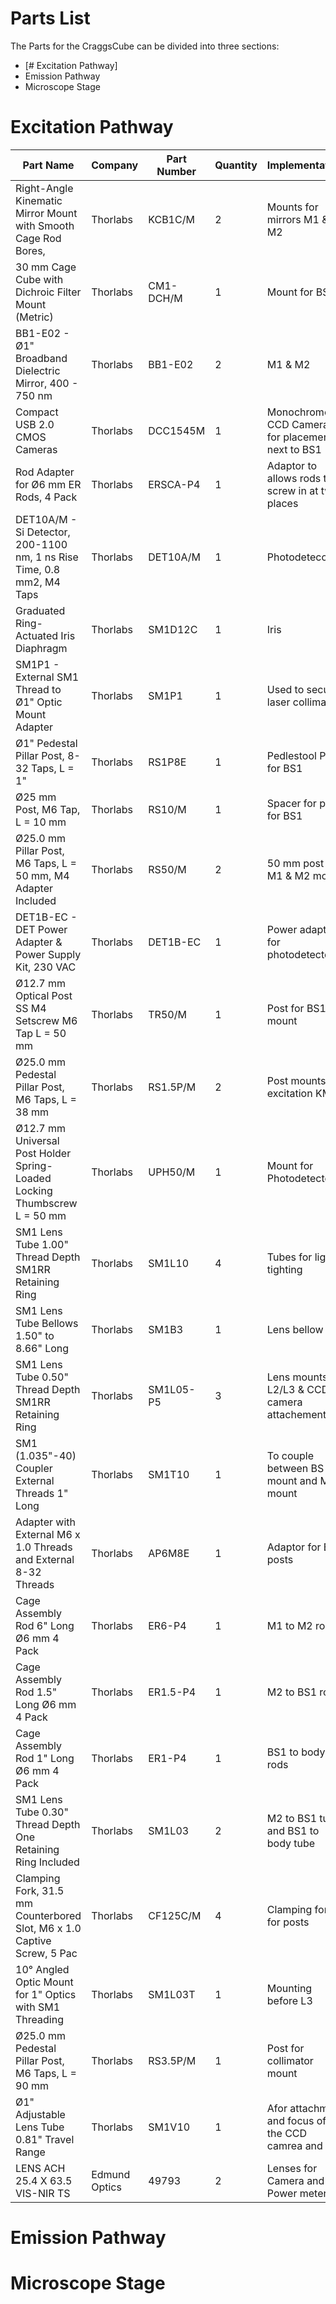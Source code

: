 # Parts List
The Parts for the CraggsCube can be divided into three sections:
* [# Excitation Pathway]
* Emission Pathway
* Microscope Stage

# Excitation Pathway

| Part Name | Company | Part Number | Quantity | Implementation |
|---------------------------------------------------------------------------|---------------|-------------|----------|----------------------------------------------------|
| Right-Angle Kinematic Mirror Mount with Smooth Cage Rod Bores, | Thorlabs | KCB1C/M | 2 | Mounts for mirrors M1 & M2 |
| 30 mm Cage Cube with Dichroic Filter Mount (Metric) | Thorlabs | CM1-DCH/M | 1 | Mount for BS1 |
| BB1-E02 - Ø1" Broadband Dielectric Mirror, 400 - 750 nm | Thorlabs | BB1-E02 | 2 | M1 & M2 |
| Compact USB 2.0 CMOS Cameras | Thorlabs | DCC1545M | 1 | Monochrome CCD Camera for placement next to BS1 |
| Rod Adapter for Ø6 mm ER Rods, 4 Pack | Thorlabs | ERSCA-P4 | 1 | Adaptor to allows rods to screw in at two places |
| DET10A/M - Si Detector, 200-1100 nm, 1 ns Rise Time, 0.8 mm2, M4 Taps | Thorlabs | DET10A/M | 1 | Photodetecor |
| Graduated Ring-Actuated Iris Diaphragm | Thorlabs | SM1D12C | 1 | Iris  |
| SM1P1 - External SM1 Thread to Ø1" Optic Mount Adapter | Thorlabs | SM1P1 | 1 | Used to secure laser collimator |
| Ø1" Pedestal Pillar Post, 8-32 Taps, L = 1" | Thorlabs | RS1P8E | 1 | Pedlestool Post for BS1  |
| Ø25 mm Post, M6 Tap, L = 10 mm | Thorlabs | RS10/M | 1 | Spacer for post for BS1 |
| Ø25.0 mm Pillar Post, M6 Taps, L = 50 mm, M4 Adapter Included | Thorlabs | RS50/M | 2 | 50 mm post for M1 & M2 mount |
| DET1B-EC - DET Power Adapter & Power Supply Kit, 230 VAC | Thorlabs | DET1B-EC | 1 | Power adapted for photodetector |
| Ø12.7 mm Optical Post SS M4 Setscrew M6 Tap L = 50 mm | Thorlabs | TR50/M | 1 | Post for BS1 mount |
| Ø25.0 mm Pedestal Pillar Post, M6 Taps, L = 38 mm | Thorlabs | RS1.5P/M | 2 | Post mounts for excitation KM's |
| Ø12.7 mm Universal Post Holder Spring-Loaded Locking Thumbscrew L = 50 mm | Thorlabs | UPH50/M | 1 | Mount for Photodetector |
| SM1 Lens Tube 1.00" Thread Depth SM1RR Retaining Ring  | Thorlabs | SM1L10 | 4 | Tubes for light tighting |
| SM1 Lens Tube Bellows 1.50" to 8.66" Long | Thorlabs | SM1B3 | 1 | Lens bellow |
| SM1 Lens Tube 0.50" Thread Depth SM1RR Retaining Ring  | Thorlabs | SM1L05-P5 | 3 | Lens mounts for  L2/L3 & CCD camera attachement |
| SM1 (1.035"-40) Coupler External Threads 1" Long | Thorlabs | SM1T10 | 1 | To couple between BS mount and M2 mount |
| Adapter with External M6 x 1.0 Threads and External 8-32 Threads | Thorlabs | AP6M8E | 1 | Adaptor for BS1 posts |
| Cage Assembly Rod 6" Long Ø6 mm 4 Pack | Thorlabs | ER6-P4 | 1 | M1 to M2 rods |
| Cage Assembly Rod 1.5" Long Ø6 mm 4 Pack | Thorlabs | ER1.5-P4 | 1 | M2 to BS1 rods |
| Cage Assembly Rod 1" Long Ø6 mm 4 Pack | Thorlabs | ER1-P4 | 1 | BS1 to body rods |
| SM1 Lens Tube 0.30" Thread Depth One Retaining Ring Included | Thorlabs | SM1L03 | 2 | M2 to BS1 tube and BS1 to body tube |
| Clamping Fork, 31.5 mm Counterbored Slot, M6 x 1.0 Captive Screw, 5 Pac | Thorlabs | CF125C/M | 4 | Clamping fork for posts |
| 10° Angled Optic Mount for 1" Optics with SM1 Threading | Thorlabs | SM1L03T | 1 | Mounting before L3  |
| Ø25.0 mm Pedestal Pillar Post, M6 Taps, L = 90 mm | Thorlabs | RS3.5P/M | 1 | Post for collimator mount |
| Ø1" Adjustable Lens Tube 0.81" Travel Range | Thorlabs | SM1V10 | 1 | Afor attachment and focus of the CCD camrea and L2 |
| LENS ACH 25.4 X 63.5 VIS-NIR TS | Edmund Optics | 49793 | 2 | Lenses for Camera and Power meter |




# Emission Pathway

# Microscope Stage



